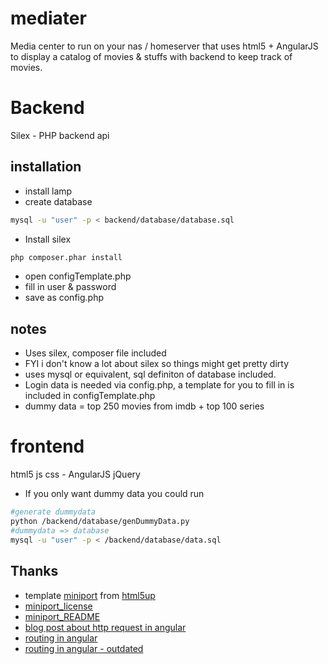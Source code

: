 mediater
========


Media center to run on your nas / homeserver that uses html5 + AngularJS to display a catalog of movies & stuffs with backend to keep track of movies.

# Backend
Silex - PHP backend api

## installation
* install lamp
* create database
```bash
mysql -u "user" -p < backend/database/database.sql
```
* Install silex
```bash
php composer.phar install
```
* open configTemplate.php
 * fill in user & password
 * save as config.php

## notes
* Uses silex, composer file included
 * FYI i don't know a lot about silex so things might get pretty dirty
* uses mysql or equivalent, sql definiton of database included.
* Login data is needed via config.php, a template for you to fill in is included in configTemplate.php
* dummy data = top 250 movies from imdb + top 100 series


# frontend
html5 js css - AngularJS jQuery

* If you only want dummy data you could run 
```bash
#generate dummydata
python /backend/database/genDummyData.py 
#dummydata => database
mysql -u "user" -p < /backend/database/data.sql
```


## Thanks
* template [miniport](http://html5up.net/uploads/demos/miniport/) from [html5up](http://html5up.net/)
 * [miniport_license](/frontend/LICENSE_miniport.txt)
 * [miniport_README](/frontend/README_miniport.txt)
* [blog post about http request in angular](http://www.bennadel.com/blog/2612-using-the-http-service-in-angularjs-to-make-ajax-requests.htm)
* [routing in angular](http://scotch.io/tutorials/javascript/single-page-apps-with-angularjs-routing-and-templating)
* [routing in angular - outdated](http://viralpatel.net/blogs/angularjs-routing-and-views-tutorial-with-example/)